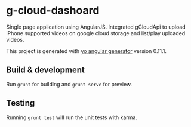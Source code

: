 # g-cloud-dashoard
Single page application using AngularJS. Integrated gCloudApi to upload iPhone supported videos on google cloud storage and list/play uploaded videos.

This project is generated with [yo angular generator](https://github.com/yeoman/generator-angular)
version 0.11.1.

## Build & development

Run `grunt` for building and `grunt serve` for preview.

## Testing

Running `grunt test` will run the unit tests with karma.

